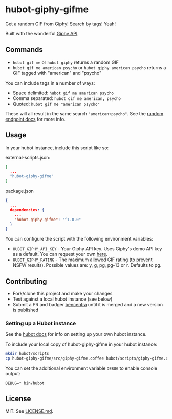 # hubot-giphy-gifme

Get a random GIF from Giphy! Search by tags! Yeah!

Built with the wonderful [Giphy API](https://github.com/Giphy/GiphyAPI).

## Commands

* `hubot gif me` or `hubot giphy` returns a random GIF
* `hubot gif me american psycho` or `hubot giphy american psycho` returns a GIF tagged with "american" and "psycho"

You can include tags in a number of ways:
* Space delimited: `hubot gif me american psycho`
* Comma separated: `hubot gif me american, psycho`
* Quoted: `hubot gif me "american psycho"`

These will all result in the same search `"american+psycho"`. See the [random endpoint docs](https://github.com/Giphy/GiphyAPI#random-endpoint) for more info.

## Usage

In your hubot instance, include this script like so:

external-scripts.json:
```json
[
  ...
  "hubot-giphy-gifme"
]
```

package.json
```json
{
  ...
  dependencies: {
    ...
    "hubot-giphy-gifme": "^1.0.0"
  }
}
```

You can configure the script with the following environment variables:
* `HUBOT_GIPHY_API_KEY` - Your Giphy API key. Uses Giphy's demo API key as a default. You can request your own [here](http://api.giphy.com/submit).
* `HUBOT_GIPHY_RATING` - The maximum allowed GIF rating (to prevent NSFW results). Possible values are: y, g, pg, pg-13 or r. Defaults to pg.

## Contributing

* Fork/clone this project and make your changes
* Test against a local hubot instance (see below)
* Submit a PR and badger [bencentra]() until it is merged and a new version is published

### Setting up a Hubot instance

See the [hubot docs](https://hubot.github.com/docs/) for info on setting up your own hubot instance.

To include your local copy of hubot-giphy-gifme in your hubot instance:

```bash
mkdir hubot/scripts
cp hubot-giphy-gifme/src/giphy-gifme.coffee hubot/scripts/giphy-gifme.coffee
```

You can set the additional environment variable `DEBUG` to enable console output:

`DEBUG=* bin/hubot`

## License

MIT. See [LICENSE.md](LICENSE.md).
